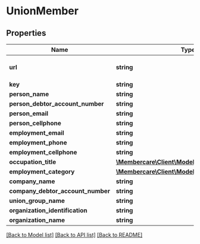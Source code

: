 # UnionMember

## Properties
Name | Type | Description | Notes
------------ | ------------- | ------------- | -------------
**url** | **string** | The link to the current resource | [optional] 
**key** | **string** |  | [optional] 
**person_name** | **string** |  | [optional] 
**person_debtor_account_number** | **string** |  | [optional] 
**person_email** | **string** |  | [optional] 
**person_cellphone** | **string** |  | [optional] 
**employment_email** | **string** |  | [optional] 
**employment_phone** | **string** |  | [optional] 
**employment_cellphone** | **string** |  | [optional] 
**occupation_title** | [**\Membercare\Client\Model\OccupationTitle**](OccupationTitle.md) |  | [optional] 
**employment_category** | [**\Membercare\Client\Model\EmploymentCategory**](EmploymentCategory.md) |  | [optional] 
**company_name** | **string** |  | [optional] 
**company_debtor_account_number** | **string** |  | [optional] 
**union_group_name** | **string** |  | [optional] 
**organization_identification** | **string** |  | [optional] 
**organization_name** | **string** |  | [optional] 

[[Back to Model list]](../../README.md#documentation-for-models) [[Back to API list]](../../README.md#documentation-for-api-endpoints) [[Back to README]](../../README.md)

